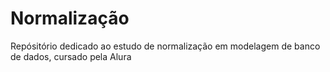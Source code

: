 # Normalização
Repósitório dedicado ao estudo de normalização em modelagem de banco de dados, cursado pela Alura
